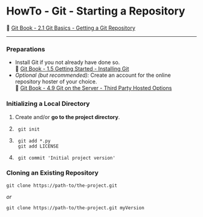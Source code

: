 # HowTo - Git - Starting a Repository

:link: [Git Book - 2.1 Git Basics - Getting a Git Repository ](http://book.git-scm.com/book/en/v2/Git-Basics-Getting-a-Git-Repository)

----

### Preparations

- Install Git if you not already have done so.  
    :link: [Git Book - 1.5 Getting Started - Installing Git](http://book.git-scm.com/book/en/v2/Getting-Started-Installing-Git)
- _Optional (but recommended):_ Create an account for the online repository hoster of your choice.  
    :link: [Git Book - 4.9 Git on the Server - Third Party Hosted Options
](http://book.git-scm.com/book/en/v2/Git-on-the-Server-Third-Party-Hosted-Options)

### Initializing a Local Directory

1. Create and/or **go to the project directory**. 

2. ```git 
    git init
    ```

3. ```git
    git add *.py
    git add LICENSE 
    ```

4. ```git
    git commit 'Initial project version' 
    ```

### Cloning an Existing Repository

```git
git clone https://path-to/the-project.git
```

_or_

```git
git clone https://path-to/the-project.git myVersion
```
